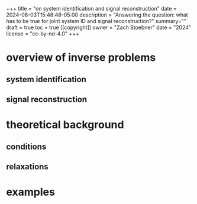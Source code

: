 +++
title = "on system identification and signal reconstruction"
date = 2024-08-03T15:48:48-05:00
description = "Answering the question: what has to be true for joint system ID and signal reconstruction?"
summary=""
draft = true
toc = true
[[copyright]]
  owner = "Zach Stoebner"
  date = "2024"
  license = "cc-by-nd-4.0"
+++


# overview of inverse problems

## system identification

## signal reconstruction

# theoretical background

## conditions

## relaxations

# examples